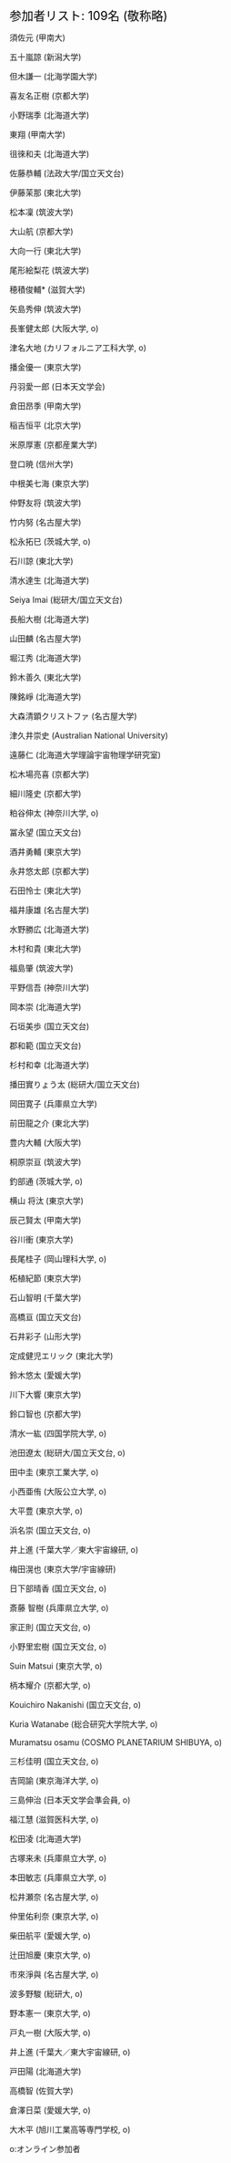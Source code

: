 <span style="font-size: 150%; color: black;">参加者リスト: 109名 (敬称略)</span>
<br>
 
須佐元 (甲南大)                                  

五十嵐諒 (新潟大学)                              

但木謙一 (北海学園大学)                          

喜友名正樹 (京都大学)                            

小野瑞季 (北海道大学)                            

東翔 (甲南大学)                                  

徂徠和夫 (北海道大学)                            

佐藤恭輔 (法政大学/国立天文台)                   

伊藤茉那 (東北大学)                              

松本凜 (筑波大学)                                

大山航 (京都大学)                                

大向一行 (東北大学)                              

尾形絵梨花 (筑波大学)                            

穂積俊輔* (滋賀大学)                              

矢島秀伸 (筑波大学)                              

長峯健太郎 (大阪大学, o)                            

津名大地 (カリフォルニア工科大学, o)                

播金優一 (東京大学)                              

丹羽愛一郎 (日本天文学会)                        

倉田昂季 (甲南大学)                        

稲吉恒平 (北京大学)                              

米原厚憲 (京都産業大学)                          

登口暁 (信州大学)                                

中根美七海 (東京大学)                            

仲野友将 (筑波大学)                              

竹内努 (名古屋大学)                              

松永拓巳 (茨城大学, o)                              

石川諒 (東北大学)                                

清水達生 (北海道大学)                            

Seiya Imai (総研大/国立天文台)                   

長船大樹 (北海道大学)                            

山田麟 (名古屋大学)                              

堀江秀 (北海道大学)                              

鈴木善久 (東北大学)                              

陳銘崢 (北海道大学)                              

大森清顕クリストファ (名古屋大学)                

津久井崇史 (Australian National University)      

遠藤仁 (北海道大学理論宇宙物理学研究室)          

松木場亮喜 (京都大学)                            

細川隆史 (京都大学)                              

粕谷伸太 (神奈川大学, o)                            

冨永望 (国立天文台)                              

酒井勇輔 (東京大学)                              

永井悠太郎 (京都大学)                            

石田怜士 (東北大学)                              

福井康雄 (名古屋大学)                            

水野勝広 (北海道大学)                            

木村和貴 (東北大学)                              

福島肇 (筑波大学)                                

平野信吾 (神奈川大学)                            

岡本崇 (北海道大学)                              

石垣美歩 (国立天文台)                            

郡和範 (国立天文台)                            

杉村和幸 (北海道大学)                            

播田實りょう太 (総研大/国立天文台)                       

岡田寛子 (兵庫県立大学)                          

前田龍之介 (東北大学)                            

豊内大輔 (大阪大学)                              

桐原崇亘 (筑波大学)                              

釣部通 (茨城大学, o)                                

横山 将汰 (東京大学)                             

辰己賢太 (甲南大学)                              

谷川衝 (東京大学)                                

長尾桂子 (岡山理科大学, o)                          

柘植紀節 (東京大学)                              

石山智明 (千葉大学)                              

高橋亘 (国立天文台)                              

石井彩子 (山形大学)                              

定成健児エリック (東北大学)                      

鈴木悠太 (愛媛大学)                              

川下大響 (東京大学)                              

鈴口智也 (京都大学)                              

清水一紘 (四国学院大学, o)  

池田遼太 (総研大/国立天文台, o) 

田中圭  (東京工業大学, o) 

小西亜侑 (大阪公立大学, o) 

大平豊 (東京大学, o) 

浜名崇 (国立天文台, o) 

井上進 (千葉大学／東大宇宙線研, o) 

梅田滉也 (東京大学/宇宙線研) 

日下部晴香 (国立天文台, o) 

斎藤 智樹 (兵庫県立大学, o) 

家正則 (国立天文台, o) 

小野里宏樹 (国立天文台, o) 

Suin Matsui (東京大学, o) 

柄本耀介 (京都大学, o) 

Kouichiro Nakanishi (国立天文台, o) 

Kuria Watanabe (総合研究大学院大学, o) 

Muramatsu osamu (COSMO PLANETARIUM SHIBUYA, o) 

三杉佳明 (国立天文台, o) 

吉岡諭 (東京海洋大学, o) 

三島伸治 (日本天文学会準会員, o) 

福江慧 (滋賀医科大学, o) 

松田凌 (北海道大学) 

古塚来未 (兵庫県立大学, o)

本田敏志 (兵庫県立大学, o)

松井瀬奈 (名古屋大学, o)

仲里佑利奈 (東京大学, o)

柴田航平 (愛媛大学, o)

辻田旭慶 (東京大学, o)

市來淨與 (名古屋大学, o)

波多野駿 (総研大, o)

野本憲一 (東京大学, o)

戸丸一樹 (大阪大学, o)

井上進 (千葉大／東大宇宙線研, o)

戸田陽 (北海道大学)

高橋智 (佐賀大学)

倉澤日菜 (愛媛大学, o)

大木平 (旭川工業高等専門学校, o)



o:オンライン参加者


